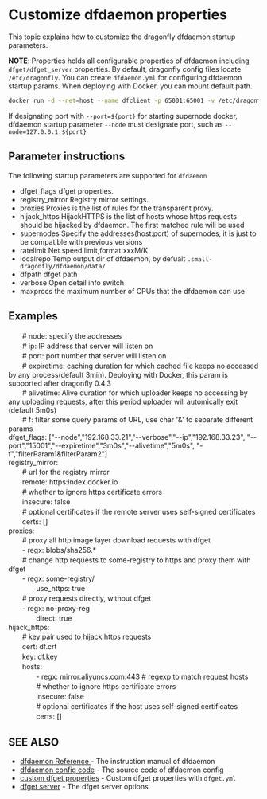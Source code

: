 # Customize dfdaemon properties

This topic explains how to customize the dragonfly dfdaemon startup parameters. 

**NOTE**: Properties holds all configurable properties of dfdaemon including `dfget/dfget_server` properties. By default, dragonfly config files locate `/etc/dragonfly`. You can create `dfdaemon.yml` for configuring dfdaemon startup params. When deploying with Docker, you can mount default path. 

```sh
docker run -d --net=host --name dfclient -p 65001:65001 -v /etc/dragonfly:/etc/dragonfly -v /root/.small-dragonfly:/root/.small-dragonfly dragonflyoss/dfclient:0.4.3 --registry ${http://RegistryUrl:port} --node=127.0.0.1
```
If designating port with `--port=${port}` for starting supernode docker, dfdaemon startup parameter `--node` must designate port, such as `--node=127.0.0.1:${port}`   

## Parameter instructions

The following startup parameters are supported for `dfdaemon`

- dfget_flags	 		dfget properties.
- registry_mirror		Registry mirror settings.
- proxies				Proxies is the list of rules for the transparent proxy.
- hijack_https			HijackHTTPS is the list of hosts whose https requests should be hijacked
by dfdaemon. The first matched rule will be used
- supernodes			Specify the addresses(host:port) of supernodes, it is just to be compatible with previous versions
- ratelimit				Net speed limit,format:xxxM/K
- localrepo				Temp output dir of dfdaemon, by defualt `.small-dragonfly/dfdaemon/data/`
- dfpath				dfget path
- verbose				Open detail info switch
- maxprocs				the maximum number of CPUs that the dfdaemon can use

## Examples
　　# node: specify the addresses  
　　# ip: IP address that server will listen on  
　　# port: port number that server will listen on  
　　# expiretime: caching duration for which cached file keeps no accessed by any process(default 3min). Deploying with Docker, this param is supported after dragonfly 0.4.3  
　　# alivetime: Alive duration for which uploader keeps no accessing by any uploading requests, after this period uploader will automically exit (default 5m0s)    
　　# f: filter some query params of URL, use char '&' to separate different params  
dfget_flags: ["--node","192.168.33.21","--verbose","--ip","192.168.33.23",
                   "--port","15001","--expiretime","3m0s","--alivetime","5m0s",
                   "-f","filterParam1&filterParam2"]  
registry_mirror:  
　　# url for the registry mirror  
　　remote: https:index.docker.io  
　　# whether to ignore https certificate errors  
　　insecure: false  
　　# optional certificates if the remote server uses self-signed certificates  
　　certs: []  
proxies:  
　　# proxy all http image layer download requests with dfget  
　　- regx: blobs/sha256.*  
　　# change http requests to some-registry to https and proxy them with dfget  
　　- regx: some-registry/  
　　　　use_https: true  
　　# proxy requests directly, without dfget  
　　- regx: no-proxy-reg  
　　　　direct: true  
hijack_https:  
　　# key pair used to hijack https requests  
　　cert: df.crt  
　　key: df.key  
　　hosts:  
　　　　- regx: mirror.aliyuncs.com:443  # regexp to match request hosts  
　　　　# whether to ignore https certificate errors  
　　　　insecure: false  
　　　　# optional certificates if the host uses self-signed certificates  
　　　　certs: []  

## SEE ALSO

* [dfdaemon Reference ](https://github.com/dragonflyoss/Dragonfly/blob/master/docs/cli_reference/dfdaemon.md)	 - The instruction manual of dfdaemon
* [dfdaemon config code](https://github.com/dragonflyoss/Dragonfly/blob/master/dfdaemon/config/config.go)	 - The source code of dfdaemon config
* [custom dfget properties](init_dfget.md)	 - Custom dfget properties with `dfget.yml`
* [dfget server](https://github.com/dragonflyoss/Dragonfly/blob/master/docs/cli_reference/dfget_server.md)	 - The dfget server options